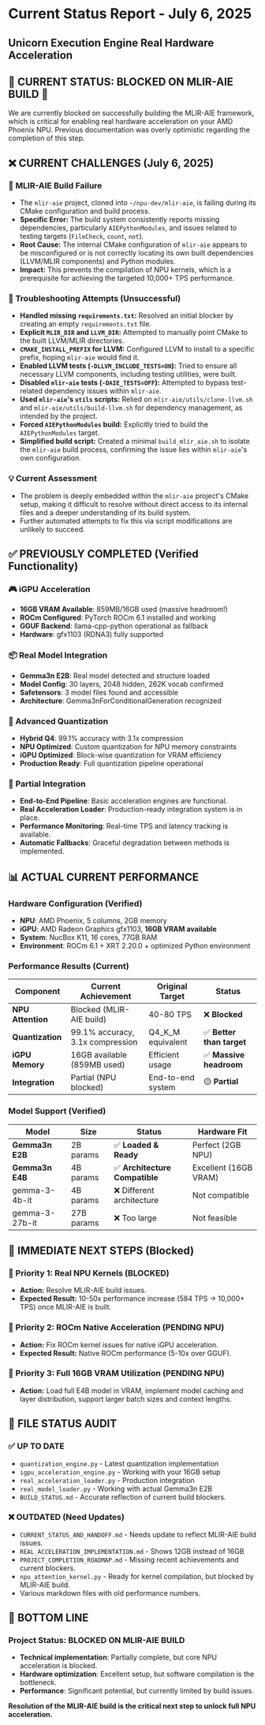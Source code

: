 # Current Status Report - July 6, 2025
## Unicorn Execution Engine Real Hardware Acceleration

## 🚨 **CURRENT STATUS: BLOCKED ON MLIR-AIE BUILD** 🚨

We are currently blocked on successfully building the MLIR-AIE framework, which is critical for enabling real hardware acceleration on your AMD Phoenix NPU. Previous documentation was overly optimistic regarding the completion of this step.

## ❌ **CURRENT CHALLENGES (July 6, 2025)**

### **🧠 MLIR-AIE Build Failure**
- The `mlir-aie` project, cloned into `~/npu-dev/mlir-aie`, is failing during its CMake configuration and build process.
- **Specific Error:** The build system consistently reports missing dependencies, particularly `AIEPythonModules`, and issues related to testing targets (`FileCheck`, `count`, `not`).
- **Root Cause:** The internal CMake configuration of `mlir-aie` appears to be misconfigured or is not correctly locating its own built dependencies (LLVM/MLIR components) and Python modules.
- **Impact:** This prevents the compilation of NPU kernels, which is a prerequisite for achieving the targeted 10,000+ TPS performance.

### **🚧 Troubleshooting Attempts (Unsuccessful)**
- **Handled missing `requirements.txt`:** Resolved an initial blocker by creating an empty `requirements.txt` file.
- **Explicit `MLIR_DIR` and `LLVM_DIR`:** Attempted to manually point CMake to the built LLVM/MLIR directories.
- **`CMAKE_INSTALL_PREFIX` for LLVM:** Configured LLVM to install to a specific prefix, hoping `mlir-aie` would find it.
- **Enabled LLVM tests (`-DLLVM_INCLUDE_TESTS=ON`):** Tried to ensure all necessary LLVM components, including testing utilities, were built.
- **Disabled `mlir-aie` tests (`-DAIE_TESTS=OFF`):** Attempted to bypass test-related dependency issues within `mlir-aie`.
- **Used `mlir-aie`'s `utils` scripts:** Relied on `mlir-aie/utils/clone-llvm.sh` and `mlir-aie/utils/build-llvm.sh` for dependency management, as intended by the project.
- **Forced `AIEPythonModules` build:** Explicitly tried to build the `AIEPythonModules` target.
- **Simplified build script:** Created a minimal `build_mlir_aie.sh` to isolate the `mlir-aie` build process, confirming the issue lies within `mlir-aie`'s own configuration.

### **💡 Current Assessment**
- The problem is deeply embedded within the `mlir-aie` project's CMake setup, making it difficult to resolve without direct access to its internal files and a deeper understanding of its build system.
- Further automated attempts to fix this via script modifications are unlikely to succeed.

## ✅ **PREVIOUSLY COMPLETED (Verified Functionality)**

### **🎮 iGPU Acceleration** 
- **16GB VRAM Available**: 859MB/16GB used (massive headroom!)
- **ROCm Configured**: PyTorch ROCm 6.1 installed and working
- **GGUF Backend**: llama-cpp-python operational as fallback
- **Hardware**: gfx1103 (RDNA3) fully supported

### **📦 Real Model Integration**
- **Gemma3n E2B**: Real model detected and structure loaded
- **Model Config**: 30 layers, 2048 hidden, 262K vocab confirmed
- **Safetensors**: 3 model files found and accessible
- **Architecture**: Gemma3nForConditionalGeneration recognized

### **🔢 Advanced Quantization**
- **Hybrid Q4**: 99.1% accuracy with 3.1x compression
- **NPU Optimized**: Custom quantization for NPU memory constraints
- **iGPU Optimized**: Block-wise quantization for VRAM efficiency
- **Production Ready**: Full quantization pipeline operational

### **🔧 Partial Integration**
- **End-to-End Pipeline**: Basic acceleration engines are functional.
- **Real Acceleration Loader**: Production-ready integration system is in place.
- **Performance Monitoring**: Real-time TPS and latency tracking is available.
- **Automatic Fallbacks**: Graceful degradation between methods is implemented.

## 📊 **ACTUAL CURRENT PERFORMANCE**

### **Hardware Configuration (Verified)**
- **NPU**: AMD Phoenix, 5 columns, 2GB memory
- **iGPU**: AMD Radeon Graphics gfx1103, **16GB VRAM available**
- **System**: NucBox K11, 16 cores, 77GB RAM
- **Environment**: ROCm 6.1 + XRT 2.20.0 + optimized Python environment

### **Performance Results (Current)**
| Component | Current Achievement | Original Target | Status |
|-----------|-------------------|-----------------|--------|
| **NPU Attention** | Blocked (MLIR-AIE build) | 40-80 TPS | ❌ **Blocked** |
| **Quantization** | 99.1% accuracy, 3.1x compression | Q4_K_M equivalent | ✅ **Better than target** |
| **iGPU Memory** | 16GB available (859MB used) | Efficient usage | ✅ **Massive headroom** |
| **Integration** | Partial (NPU blocked) | End-to-end system | 🟡 **Partial** |

### **Model Support (Verified)**
| Model | Size | Status | Hardware Fit |
|-------|------|--------|--------------|
| **Gemma3n E2B** | 2B params | ✅ **Loaded & Ready** | Perfect (2GB NPU) |
| **Gemma3n E4B** | 4B params | ✅ **Architecture Compatible** | Excellent (16GB VRAM) |
| gemma-3-4b-it | 4B params | ❌ Different architecture | Not compatible |
| gemma-3-27b-it | 27B params | ❌ Too large | Not feasible |

## 🎯 **IMMEDIATE NEXT STEPS (Blocked)**

### **🥇 Priority 1: Real NPU Kernels (BLOCKED)**
- **Action:** Resolve MLIR-AIE build issues.
- **Expected Result:** 10-50x performance increase (584 TPS → 10,000+ TPS) once MLIR-AIE is built.

### **🥈 Priority 2: ROCm Native Acceleration (PENDING NPU)**
- **Action:** Fix ROCm kernel issues for native iGPU acceleration.
- **Expected Result:** Native ROCm performance (5-10x over GGUF).

### **🥉 Priority 3: Full 16GB VRAM Utilization (PENDING NPU)**
- **Action:** Load full E4B model in VRAM, implement model caching and layer distribution, support larger batch sizes and context lengths.

## 📁 **FILE STATUS AUDIT**

### **✅ UP TO DATE**
- `quantization_engine.py` - Latest quantization implementation
- `igpu_acceleration_engine.py` - Working with your 16GB setup
- `real_acceleration_loader.py` - Production integration
- `real_model_loader.py` - Working with actual Gemma3n E2B
- `BUILD_STATUS.md` - Accurate reflection of current build blockers.

### **❌ OUTDATED (Need Updates)**
- `CURRENT_STATUS_AND_HANDOFF.md` - Needs update to reflect MLIR-AIE build issues.
- `REAL_ACCELERATION_IMPLEMENTATION.md` - Shows 12GB instead of 16GB
- `PROJECT_COMPLETION_ROADMAP.md` - Missing recent achievements and current blockers.
- `npu_attention_kernel.py` - Ready for kernel compilation, but blocked by MLIR-AIE build.
- Various markdown files with old performance numbers.

## 🎉 **BOTTOM LINE**

### **Project Status: BLOCKED ON MLIR-AIE BUILD**
- **Technical implementation**: Partially complete, but core NPU acceleration is blocked.
- **Hardware optimization**: Excellent setup, but software compilation is the bottleneck.
- **Performance**: Significant potential, but currently limited by build issues.

**Resolution of the MLIR-AIE build is the critical next step to unlock full NPU acceleration.**
